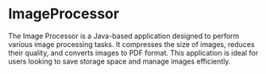 # ImageProcessor
The Image Processor is a Java-based application designed to perform various image processing tasks. It compresses the size of images, reduces their quality, and converts images to PDF format. This application is ideal for users looking to save storage space and manage images efficiently.
